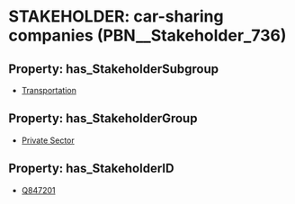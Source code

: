 # STAKEHOLDER: __car-sharing companies__ (PBN__Stakeholder_736)

## Property: has_StakeholderSubgroup

* [Transportation](PBN__StakeholderSubgroup_63)

## Property: has_StakeholderGroup

* [Private Sector](PBN__StakeholderGroup_5)

## Property: has_StakeholderID

* [Q847201](Q847201)

